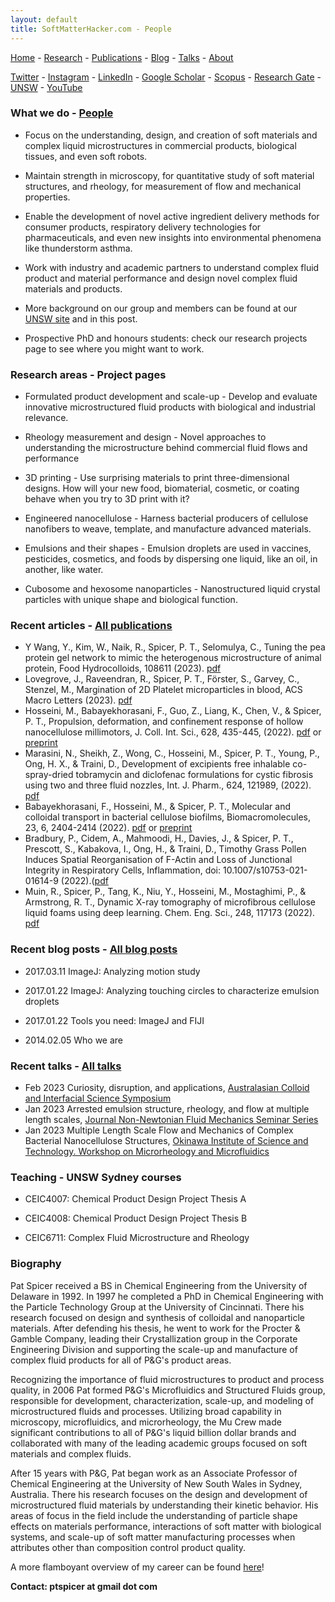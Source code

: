 ```yaml
---
layout: default
title: SoftMatterHacker.com - People
---
```



 [Home](index.md) - [Research](research.md) - [Publications](publications.md) - [Blog](blog.md) - [Talks](talks.md) - [About](whoweare.md)
 
 [Twitter](http://twitter.com/SoftMatterHackr/) -  [Instagram](http://instagram.com/softmatterhacker/) -  [LinkedIn](http://www.linkedin.com/pub/pat-spicer/2/41a/8b3) -  [Google Scholar](http://scholar.google.com/citations?hl=en&user=PyAxphYAAAAJ&view_op=list_works&pagesize=100) - 
 [Scopus](http://www.scopus.com/authid/detail.url?origin=resultslist&authorId=56210450800) -  [Research Gate](http://www.researchgate.net/profile/Patrick_Spicer/) -  [UNSW](https://research.unsw.edu.au/people/associate-professor-patrick-spicer) - [YouTube](https://www.youtube.com/user/ptspicer)


### What we do - [People](people.md)

* Focus on the understanding, design, and creation of soft materials and complex liquid microstructures in commercial products, biological tissues, and even soft robots.

* Maintain strength in microscopy, for quantitative study of soft material structures, and rheology, for measurement of flow and mechanical properties.

* Enable the development of novel active ingredient delivery methods for consumer products, respiratory delivery technologies for pharmaceuticals, and even new insights into environmental phenomena like thunderstorm asthma.

* Work with industry and academic partners to understand complex fluid product and material performance and design novel complex fluid materials and products.

* More background on our group and members can be found at our [UNSW site](https://research.unsw.edu.au/people/associate-professor-patrick-spicer) and in this post.

* Prospective PhD and honours students: check our research projects page to see where you might want to work.


### Research areas - Project pages

* Formulated product development and scale-up - Develop and evaluate innovative microstructured fluid products with biological and industrial relevance.

* Rheology measurement and design - Novel approaches to understanding the microstructure behind commercial fluid flows and performance

* 3D printing - Use surprising materials to print three-dimensional designs. How will your new food, biomaterial, cosmetic, or coating behave when you try to 3D print with it?

* Engineered nanocellulose - Harness bacterial producers of cellulose nanofibers to weave, template, and manufacture advanced materials.

* Emulsions and their shapes - Emulsion droplets are used in vaccines, pesticides, cosmetics, and foods by dispersing one liquid, like an oil, in another, like water.

* Cubosome and hexosome nanoparticles - Nanostructured liquid crystal particles with unique shape and biological function.


### Recent articles - [All publications](publications.md)

- Y Wang, Y., Kim, W., Naik, R., Spicer, P. T., Selomulya, C., Tuning the pea protein gel network to mimic the heterogenous microstructure of animal protein, Food Hydrocolloids, 108611 (2023). [pdf](https://www.sciencedirect.com/science/article/pii/S0268005X23001571)
- Lovegrove, J., Raveendran, R., Spicer, P. T., Förster, S., Garvey, C., Stenzel, M., Margination of 2D Platelet microparticles in blood, ACS Macro Letters (2023). [pdf](https://pubs.acs.org/doi/10.1021/acsmacrolett.2c00718)
- Hosseini, M., Babayekhorasani, F., Guo, Z., Liang, K., Chen, V., & Spicer, P. T., Propulsion, deformation, and confinement response of hollow nanocellulose millimotors, J. Coll. Int. Sci., 628, 435-445, (2022). [pdf](https://nonequilibrium.com/pdf/MaryamMillimotorsJCIS.pdf) or [preprint](http://arxiv.org/abs/2206.03232)
- Marasini, N., Sheikh, Z., Wong, C., Hosseini, M., Spicer, P. T., Young, P., Ong, H. X., & Traini, D., Development of excipients free inhalable co-spray-dried tobramycin and diclofenac formulations for cystic fibrosis using two and three fluid nozzles, Int. J. Pharm., 624, 121989, (2022). [pdf](https://www.sciencedirect.com/science/article/pii/S0378517322005440)
- Babayekhorasani, F., Hosseini, M., & Spicer, P. T., Molecular and colloidal transport in bacterial cellulose biofilms, Biomacromolecules, 23, 6, 2404-2414 (2022). [pdf](https://nonequilibrium.com/pdf/FiroozehBiofilmDiffusionBiomac2022.pdf) or [preprint](https://arxiv.org/pdf/2202.13672)
- Bradbury, P., Cidem, A., Mahmoodi, H., Davies, J., & Spicer, P. T., Prescott, S., Kabakova, I., Ong, H., & Traini, D., Timothy Grass Pollen Induces Spatial Reorganisation of F-Actin and Loss of Junctional Integrity in Respiratory Cells, Inflammation, doi: 10.1007/s10753-021-01614-9 (2022).([pdf](https://nonequilibrium.com/pdf/BradburyInflammation2022.pdf)
- Muin, R., Spicer, P., Tang, K., Niu, Y., Hosseini, M., Mostaghimi, P., & Armstrong, R. T., Dynamic X-ray tomography of microfibrous cellulose liquid foams using deep learning. Chem. Eng. Sci., 248, 117173 (2022). [pdf](https://nonequilibrium.com/pdf/PreProofRubaiyaFoam_e2107003118.pdf)


### Recent blog posts - [All blog posts](posts.md)

* 2017.03.11 ImageJ: Analyzing motion study

* 2017.01.22 ImageJ: Analyzing touching circles to characterize emulsion droplets

* 2017.01.22 Tools you need: ImageJ and FIJI

* 2014.02.05 Who we are


### Recent talks - [All talks](talks.md)

- Feb 2023 Curiosity, disruption, and applications, [Australasian Colloid and Interfacial Science Symposium](https://acis.wildapricot.org/ACSSSC34)
- Jan 2023 Arrested emulsion structure, rheology, and flow at multiple length scales, [Journal Non-Newtonian Fluid Mechanics Seminar Series](https://pcwww.liv.ac.uk/~robpoole/jnnfm/jnnfm_seminar.htm)
- Jan 2023 Multiple Length Scale Flow and Mechanics of Complex Bacterial Nanocellulose Structures, [Okinawa Institute of Science and Technology. Workshop on Microrheology and Microfluidics](https://groups.oist.jp/rtmm)


### Teaching - UNSW Sydney courses

* CEIC4007: Chemical Product Design Project Thesis A

* CEIC4008: Chemical Product Design Project Thesis B

* CEIC6711: Complex Fluid Microstructure and Rheology


### Biography

Pat Spicer received a BS in Chemical Engineering from the University of Delaware in 1992. In 1997 he completed a PhD in Chemical Engineering with the Particle Technology Group at the University of Cincinnati. There his research focused on design and synthesis of colloidal and nanoparticle materials. After defending his thesis, he went to work for the Procter & Gamble Company, leading their Crystallization group in the Corporate Engineering Division and supporting the scale-up and manufacture of complex fluid products for all of P&G's product areas.

Recognizing the importance of fluid microstructures to product and process quality, in 2006 Pat formed P&G's Microfluidics and Structured Fluids group, responsible for development, characterization, scale-up, and modeling of microstructured fluids and processes. Utilizing broad capability in microscopy, microfluidics, and microrheology, the Mu Crew made significant contributions to all of P&G's liquid billion dollar brands and collaborated with many of the leading academic groups focused on soft materials and complex fluids.

After 15 years with P&G, Pat began work as an Associate Professor of Chemical Engineering at the University of New South Wales in Sydney, Australia. There his research focuses on the design and development of microstructured fluid materials by understanding their kinetic behavior. His areas of focus in the field include the understanding of particle shape effects on materials performance, interactions of soft matter with biological systems, and scale-up of soft matter manufacturing processes when attributes other than composition control product quality.

A more flamboyant overview of my career can be found [here](https://www.futurefoodsystems.com.au/pat-spicer-complex-fluids-expert/)!


**Contact: ptspicer at gmail dot com**